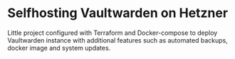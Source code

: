 # Selfhosting Vaultwarden on Hetzner

Little project configured with Terraform and Docker-compose to deploy Vaultwarden instance with additional features such as automated backups, docker image and system updates.